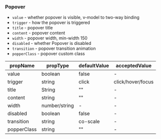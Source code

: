 ### Popover

* `value` \- whether popover is visible, v-model to two-way binding
* `trigger` \- how the popover is triggered	
* `title` \- popover title	
* `content` \- popover content	
* `width` \- popover width, min-width 150
* `disabled` \- whether Popover is disabled	
* `transition` \- popover transition animation
* `popperClass` \- popover custom class

|  propName  | propType | defaultValue | acceptedValue |
| ---------- | -------- | ------------ | ------------- |
| value      | boolean  | false        | -             |
| trigger    | string   | click        | click/hover/focus |
| title      | String   | ""           | -             |
| content    | string   | ""           | -             |
| width      | number/string | -       | -             |
| disabled   | boolean  | false        | -             |
| transition | string   | co-scale     | -             |
| popperClass| string   | ""           | -             |
